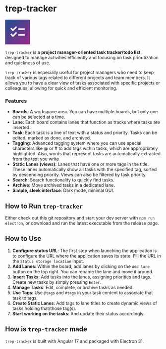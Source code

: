 # trep-tracker 
![trep-tracker icon](https://github.com/ltres/trep-tracker/blob/2b75c545cfd54d2a2c7a49a9df2060537a59db21/src/assets/icon/ios/AppIcon-40%402x~ipad.png)

`trep-tracker` is a **project manager-oriented task tracker/todo list**, designed to manage activities efficiently and focusing on task prioritization and quickness of use.

`trep-tracker` is especially useful for project managers who need to keep track of various tags related to different projects and team members. 
It allows you to have a clear view of tasks associated with specific projects or colleagues, allowing for quick and efficient monitoring.

### Features
- **Boards**: A workspace area. You can have multiple boards, but only one can be selected at a time.
- **Lane**: Each board contains lanes that function as tracks where tasks are inserted.
- **Task**: Each task is a line of text with a status and priority. Tasks can be edited, marked as done, and archived.
- **Tagging**: Advanced tagging system where you can use special characters like @ or # to add tags within tasks, which are appropriately highlighted. Also, words that represent tasks are automatically extracted from the text you write
- **Static Lanes (views)**: Lanes that have one or more tags in the title. These lanes automatically show all tasks with the specified tag, sorted by descending priority. Views can also be filtered by task priority
- **Search**: Search functionality to quickly find tasks.
- **Archive**: Move archived tasks in a dedicated lane.
- **Simple, sleek interface**: Dark mode, minimal GUI.

## How to Run `trep-tracker`
Either check out this git repository and start your dev server with `npm run electron`, or download and run the latest executable from the release page.

## How to Use

1. **Configure status URL**: The first step when launching the application is to configure the URL where the application saves its state. Fill the URL in the `Status storage location` input.
3. **Add Lanes**: Within the board, add lanes by clicking on the `Add lane` button on the top right. You can rename the lane and move it around.
4. **Insert Tasks**: Add tasks into the lanes, assigning priorities and tags. Create new tasks by simply pressing `Enter`.
5. **Manage Tasks**: Edit, complete, or archive tasks as needed.
6. **Use Tags**: Use `@tags` and `#tags` in your task content to associate that task to tags,
7. **Create Static Lanes**: Add tags to lane titles to create dynamic views of tasks holding that/those tag(s).
8. **Start working on the tasks**: And update their status accordingly.

## How is `trep-tracker` made
`trep-tracker` is built with Angular 17 and packaged with Electron 31.

